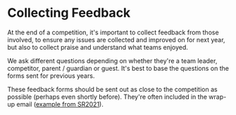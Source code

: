 # Collecting Feedback

At the end of a competition, it's important to collect feedback from those involved, to ensure any issues are collected and improved on for next year, but also to collect praise and understand what teams enjoyed.

We ask different questions depending on whether they're a team leader, competitor, parent / guardian or guest. It's best to base the questions on the forms sent for previous years.

These feedback forms should be sent out as close to the competition as possible (perhaps even shortly before). They're often included in the wrap-up email ([example from SR2021](https://github.com/srobo/team-emails/blob/master/SR2021/2021-05-05-competition-wrap-up.md)).
